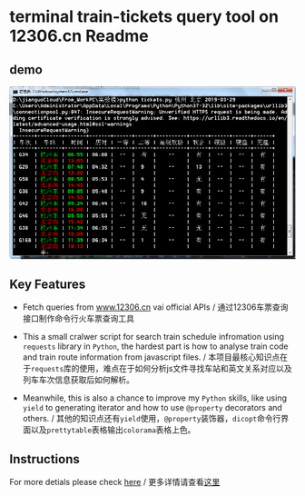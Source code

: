 # terminal train-tickets query tool on 12306.cn Readme

## demo

![image](https://github.com/cao-weiwei/12306query-tickets/blob/master/imgs/Python3%E5%AE%9E%E7%8E%B0%E7%81%AB%E8%BD%A6%E7%A5%A8%E6%9F%A5%E8%AF%A2%E5%B7%A5%E5%85%B7-%E7%AC%94%E8%AE%B0-%E5%9B%BE1-%E6%9C%80%E7%BB%88%E7%BB%93%E6%9E%9C%E7%A4%BA%E4%BE%8B.png)

## Key Features

- Fetch queries from www.12306.cn vai official APIs / 通过12306车票查询接口制作命令行火车票查询工具


- This a small cralwer script for search train schedule infromation using `requests` library in `Python`, the hardest part is how to analyse train code and train route information from javascript files. / 本项目最核心知识点在于`requests`库的使用，难点在于如何分析js文件寻找车站和英文关系对应以及列车车次信息获取后如何解析。


- Meanwhile, this is also a chance to improve my `Python` skills, like using `yield` to generating iterator and how to use `@property` decorators and others. / 其他的知识点还有`yield`使用，`@property`装饰器，`dicopt`命令行界面以及`prettytable`表格输出`colorama`表格上色。


## Instructions

For more detials please check [here](https://github.com/cao-weiwei/12306query-tickets/blob/master/Python3%E5%AE%9E%E7%8E%B0%E7%81%AB%E8%BD%A6%E7%A5%A8%E6%9F%A5%E8%AF%A2%E5%B7%A5%E5%85%B7-%E7%AC%94%E8%AE%B0.md) / 更多详情请查看[这里](https://github.com/cao-weiwei/12306query-tickets/blob/master/Python3%E5%AE%9E%E7%8E%B0%E7%81%AB%E8%BD%A6%E7%A5%A8%E6%9F%A5%E8%AF%A2%E5%B7%A5%E5%85%B7-%E7%AC%94%E8%AE%B0.md)
